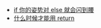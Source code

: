 * [ if 你的姿势对 else 就会闪到腰](/share/share01.md  'if 你的姿势对 else 就会闪到腰')
* [什么时候才能用 return](/share/share02.md  '什么时候才能用 return')



